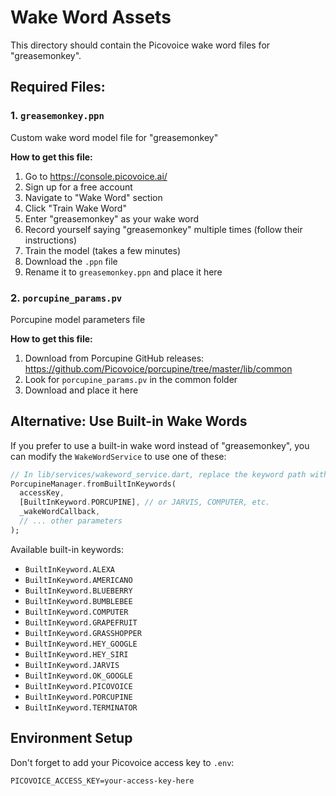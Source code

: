 # Wake Word Assets

This directory should contain the Picovoice wake word files for "greasemonkey".

## Required Files:

### 1. `greasemonkey.ppn`
Custom wake word model file for "greasemonkey"

**How to get this file:**
1. Go to https://console.picovoice.ai/
2. Sign up for a free account
3. Navigate to "Wake Word" section
4. Click "Train Wake Word"
5. Enter "greasemonkey" as your wake word
6. Record yourself saying "greasemonkey" multiple times (follow their instructions)
7. Train the model (takes a few minutes)
8. Download the `.ppn` file
9. Rename it to `greasemonkey.ppn` and place it here

### 2. `porcupine_params.pv`
Porcupine model parameters file

**How to get this file:**
1. Download from Porcupine GitHub releases: https://github.com/Picovoice/porcupine/tree/master/lib/common
2. Look for `porcupine_params.pv` in the common folder
3. Download and place it here

## Alternative: Use Built-in Wake Words

If you prefer to use a built-in wake word instead of "greasemonkey", you can modify the `WakeWordService` to use one of these:

```dart
// In lib/services/wakeword_service.dart, replace the keyword path with:
PorcupineManager.fromBuiltInKeywords(
  accessKey,
  [BuiltInKeyword.PORCUPINE], // or JARVIS, COMPUTER, etc.
  _wakeWordCallback,
  // ... other parameters
);
```

Available built-in keywords:
- `BuiltInKeyword.ALEXA`
- `BuiltInKeyword.AMERICANO`
- `BuiltInKeyword.BLUEBERRY`
- `BuiltInKeyword.BUMBLEBEE`
- `BuiltInKeyword.COMPUTER`
- `BuiltInKeyword.GRAPEFRUIT`
- `BuiltInKeyword.GRASSHOPPER`
- `BuiltInKeyword.HEY_GOOGLE`
- `BuiltInKeyword.HEY_SIRI`
- `BuiltInKeyword.JARVIS`
- `BuiltInKeyword.OK_GOOGLE`
- `BuiltInKeyword.PICOVOICE`
- `BuiltInKeyword.PORCUPINE`
- `BuiltInKeyword.TERMINATOR`

## Environment Setup

Don't forget to add your Picovoice access key to `.env`:
```
PICOVOICE_ACCESS_KEY=your-access-key-here
```
